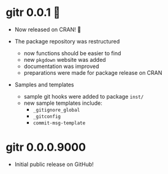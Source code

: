 # gitr 0.0.1 :tada:

* Now released on CRAN! :partying_face: 

* The package repository was restructured
  - now functions should be easier to find
  - new `pkgdown` website was added
  - documentation was improved
  - preparations were made for package release on CRAN

* Samples and templates
  - sample git hooks were added to package `inst/`
  - new sample templates include:
    - `_gitignore_global`
    - `_gitconfig`
    - `commit-msg-template`

# gitr 0.0.0.9000

* Initial public release on GitHub!

